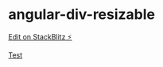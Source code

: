 # angular-div-resizable

[Edit on StackBlitz ⚡️](https://stackblitz.com/edit/angular-div-resizable)

<a href="https://imgflip.com/gif/3wpu6l">Test</a>
